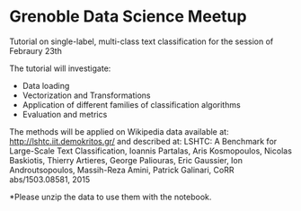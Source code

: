 # Grenoble Data Science Meetup
Tutorial on single-label, multi-class text classification for the session of Febraury 23th

The tutorial will investigate:
+ Data loading
+ Vectorization and Transformations
+ Application of different families of classification algorithms
+ Evaluation and metrics

The methods will be applied on Wikipedia data available at:
http://lshtc.iit.demokritos.gr/
and described at:
LSHTC: A Benchmark for Large-Scale Text Classification, Ioannis Partalas, Aris Kosmopoulos, Nicolas Baskiotis, Thierry Artieres, George Paliouras, Eric Gaussier, Ion Androutsopoulos, Massih-Reza Amini, Patrick Galinari, CoRR abs/1503.08581, 2015


*Please unzip the data to use them with the notebook.
